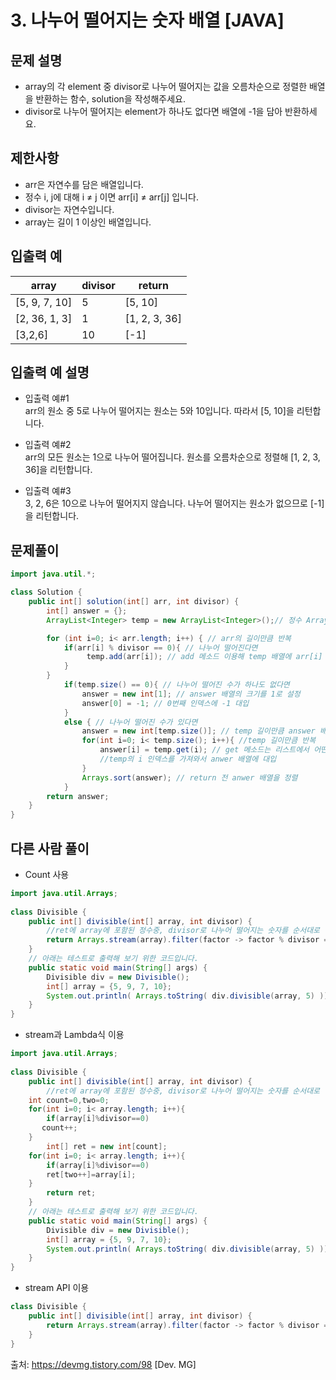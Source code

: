 # 3. 나누어 떨어지는 숫자 배열 [JAVA]

## 문제 설명

- array의 각 element 중 divisor로 나누어 떨어지는 값을 오름차순으로 정렬한 배열을 반환하는 함수, solution을 작성해주세요.
- divisor로 나누어 떨어지는 element가 하나도 없다면 배열에 -1을 담아 반환하세요.


## 제한사항
- arr은 자연수를 담은 배열입니다.
- 정수 i, j에 대해 i ≠ j 이면 arr[i] ≠ arr[j] 입니다.
- divisor는 자연수입니다.
- array는 길이 1 이상인 배열입니다.

## 입출력 예
array	 | divisor |	return
--- | --- | ---
[5, 9, 7, 10]  |	5	 | [5, 10]
[2, 36, 1, 3]  |	1  | [1, 2, 3, 36]
[3,2,6]  |	10  |	[-1]

## 입출력 예 설명
- 입출력 예#1          
arr의 원소 중 5로 나누어 떨어지는 원소는 5와 10입니다. 따라서 [5, 10]을 리턴합니다.

- 입출력 예#2          
arr의 모든 원소는 1으로 나누어 떨어집니다. 원소를 오름차순으로 정렬해 [1, 2, 3, 36]을 리턴합니다.

- 입출력 예#3           
3, 2, 6은 10으로 나누어 떨어지지 않습니다. 나누어 떨어지는 원소가 없으므로 [-1]을 리턴합니다.

## 문제풀이
```java
import java.util.*;

class Solution {
    public int[] solution(int[] arr, int divisor) {        
        int[] answer = {};
        ArrayList<Integer> temp = new ArrayList<Integer>();// 정수 ArrayList인 temp 객체 생성

        for (int i=0; i< arr.length; i++) { // arr의 길이만큼 반복
            if(arr[i] % divisor == 0){ // 나누어 떨어진다면
                 temp.add(arr[i]); // add 메소드 이용해 temp 배열에 arr[i] 아이템 추가
            }
        }
            if(temp.size() == 0){ // 나누어 떨어진 수가 하나도 없다면 
                answer = new int[1]; // answer 배열의 크기를 1로 설정
                answer[0] = -1; // 0번째 인덱스에 -1 대입
            }
            else { // 나누어 떨어진 수가 있다면
                answer = new int[temp.size()]; // temp 길이만큼 answer 배열 설정
                for(int i=0; i< temp.size(); i++){ //temp 길이만큼 반복
                    answer[i] = temp.get(i); // get 메소드는 리스트에서 어떤 객체를 가져오는데 사용
                    //temp의 i 인덱스를 가져와서 anwer 배열에 대입
                }            
                Arrays.sort(answer); // return 전 anwer 배열을 정렬               
            }
        return answer;
    }
}
```

## 다른 사람 풀이

- Count 사용

```java
import java.util.Arrays;
 
class Divisible {
    public int[] divisible(int[] array, int divisor) {
        //ret에 array에 포함된 정수중, divisor로 나누어 떨어지는 숫자를 순서대로 넣으세요.
        return Arrays.stream(array).filter(factor -> factor % divisor == 0).toArray();
    }
    // 아래는 테스트로 출력해 보기 위한 코드입니다.
    public static void main(String[] args) {
        Divisible div = new Divisible();
        int[] array = {5, 9, 7, 10};
        System.out.println( Arrays.toString( div.divisible(array, 5) ));
    }
}
```

- stream과 Lambda식 이용
```java
import java.util.Arrays;
 
class Divisible {
    public int[] divisible(int[] array, int divisor) {
        //ret에 array에 포함된 정수중, divisor로 나누어 떨어지는 숫자를 순서대로 넣으세요.
    int count=0,two=0;
    for(int i=0; i< array.length; i++){
        if(array[i]%divisor==0)
       count++;
    }
        int[] ret = new int[count];
    for(int i=0; i< array.length; i++){
        if(array[i]%divisor==0)
        ret[two++]=array[i];
    }
        return ret;
    }
    // 아래는 테스트로 출력해 보기 위한 코드입니다.
    public static void main(String[] args) {
        Divisible div = new Divisible();
        int[] array = {5, 9, 7, 10};
        System.out.println( Arrays.toString( div.divisible(array, 5) ));
    }
}
```

- stream API 이용
```java
class Divisible {
    public int[] divisible(int[] array, int divisor) {
        return Arrays.stream(array).filter(factor -> factor % divisor == 0).toArray();
    }
}
```

출처: https://devmg.tistory.com/98 [Dev. MG]
